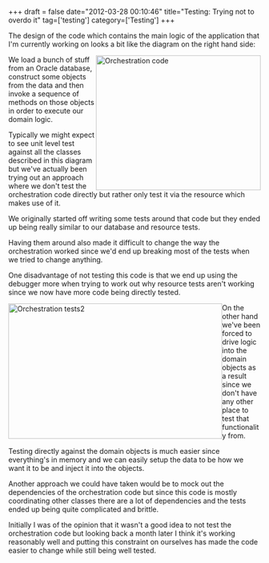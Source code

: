 +++
draft = false
date="2012-03-28 00:10:46"
title="Testing: Trying not to overdo it"
tag=['testing']
category=['Testing']
+++

The design of the code which contains the main logic of the application that I'm currently working on looks a bit like the diagram on the right hand side:

<div style="float:right">
<img src="{{<siteurl>}}/uploads/2012/03/orchestration-code.gif" alt="Orchestration code" title="orchestration-code.gif" border="0" width="329" height="269" />
</div>

We load a bunch of stuff from an Oracle database, construct some objects from the data and then invoke a sequence of methods on those objects in order to execute our domain logic.

Typically we might expect to see unit level test against all the classes described in this diagram but we've actually been trying out an approach where we don't test the orchestration code directly but rather only test it via the resource which makes use of it.

We originally started off writing some tests around that code but they ended up being really similar to our database and resource tests. 

Having them around also made it difficult to change the way the orchestration worked since we'd end up breaking most of the tests when we tried to change anything.

One disadvantage of not testing this code is that we end up using the debugger more when trying to work out why resource tests aren't working since we now have more code being directly tested.

<div style="float:left">
<img src="{{<siteurl>}}/uploads/2012/03/orchestration-tests2.gif" alt="Orchestration tests2" title="orchestration-tests2.gif" border="0" width="427" height="270" />
</div>

On the other hand we've been forced to drive logic into the domain objects as a result since we don't have any other place to test that functionality from.

Testing directly against the domain objects is much easier since everything's in memory and we can easily setup the data to be how we want it to be and inject it into the objects.

Another approach we could have taken would be to mock out the dependencies of the orchestration code but since this code is mostly coordinating other classes there are a lot of dependencies and the tests ended up being quite complicated and brittle.

Initially I was of the opinion that it wasn't a good idea to not test the orchestration code but looking back a month later I think it's working reasonably well and putting this constraint on ourselves has made the code easier to change while still being well tested.
